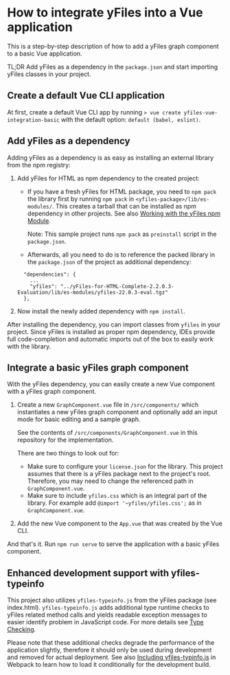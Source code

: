 # How to integrate yFiles into a Vue application

This is a step-by-step description of how to add a yFiles graph component to a basic Vue application.

TL;DR Add yFiles as a dependency in the `package.json` and start importing yFiles classes in your project.

## Create a default Vue CLI application

At first, create a default Vue CLI app by running `> vue create yfiles-vue-integration-basic` with the default option: `default (babel, eslint)`.

## Add yFiles as a dependency

Adding yFiles as a dependency is as easy as installing an external library from the npm registry:

1. Add yFiles for HTML as npm dependency to the created project:

   - If you have a fresh yFiles for HTML package, you need to `npm pack` the library first
     by running `npm pack` in `<yfiles-package>/lib/es-modules/`. This creates a tarball that can
     be installed as npm dependency in other projects. See also [Working with the yFiles npm Module](https://docs.yworks.com/yfileshtml/#/dguide/yfiles_npm_module#yfiles_npm_module).

     Note: This sample project runs `npm pack` as `preinstall` script in the `package.json`.

   - Afterwards, all you need to do is to reference the packed library in the `package.json` of the project as additional dependency:

   ```
     "dependencies": {
       ...
       "yfiles": "../yFiles-for-HTML-Complete-2.2.0.3-Evaluation/lib/es-modules/yfiles-22.0.3-eval.tgz"
     },
   ```

2. Now install the newly added dependency with `npm install`.

After installing the dependency, you can import classes from `yfiles` in your project. Since yFiles is installed as proper npm dependency, IDEs provide full code-completion and automatic imports out of the box to easily work with the library.

## Integrate a basic yFiles graph component

With the yFiles dependency, you can easily create a new Vue component with a yFiles graph component.

1. Create a new `GraphComponent.vue` file in `/src/components/` which instantiates a new yFiles graph component and optionally add an input mode for basic editing and a sample graph.

   See the contents of `/src/components/GraphComponent.vue` in this repository for the implementation.

   There are two things to look out for:

   - Make sure to configure your `license.json` for the library. This project assumes that there is a yFiles package next to the project's root. Therefore, you may need to change the referenced path in `GraphComponent.vue`.
   - Make sure to include `yfiles.css` which is an integral part of the library. For example add `@import '~yfiles/yfiles.css';` as in `GraphComponent.vue`.

2. Add the new Vue component to the `App.vue` that was created by the Vue CLI.

And that's it. Run `npm run serve` to serve the application with a basic yFiles component.

## Enhanced development support with yfiles-typeinfo

This project also utilizes `yfiles-typeinfo.js` from the yFiles package (see index.html). `yfiles-typeinfo.js` adds additional type runtime checks to yFiles related method calls and yields readable exception messages to easier identify problem in JavaScript code. For more details see [Type Checking](https://docs.yworks.com/yfileshtml/#/dguide/DevelopmentSupport#DevelopmentSupport-Checks).

Please note that these additional checks degrade the performance of the application slightly,
therefore it should only be used during development and removed for actual deployment. See also [Including yfiles-typinfo.js](https://docs.yworks.com/yfileshtml/#/dguide/deployment_toolkits#_including_yfiles_typeinfo_js) in Webpack to learn how to load it conditionally for the development build.
